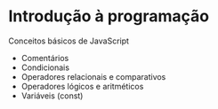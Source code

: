 <h1>Introdução à programação</h1>
<p>Conceitos básicos de JavaScript</p>

<ul>
    <li>Comentários</li>
    <li>Condicionais</li>
    <li>Operadores relacionais e comparativos</li>
    <li>Operadores lógicos e aritméticos</li>
    <li>Variáveis (const)</li>
</ul>
